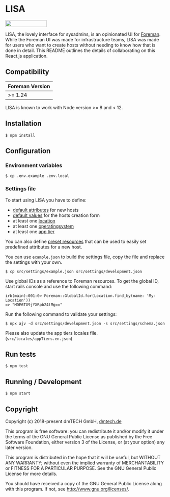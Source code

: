 # LISA

[<img src="https://opensourcelogos.aws.dmtech.cloud/dmTECH_opensource_logo.svg" height="21" width="130">](https://www.dmtech.de/)

LISA, the lovely interface for sysadmins, is an opinionated UI for [Foreman](https://theforeman.org/). While the Foreman UI was made for infrastructure teams, LISA was made for users who want to create hosts without needing to know how that is done in detail.
This README outlines the details of collaborating on this React.js application.

## Compatibility

| Foreman Version |
| --------------- |
| >= 1.24         |

LISA is known to work with Node version >= 8 and < 12.

## Installation

```
$ npm install
```

## Configuration

### Environment variables

```
$ cp .env.example .env.local
```

### Settings file

To start using LISA you have to define:

- [default attributes](docs/settings/schema.md#default_configs-type) for new hosts
- [default values](docs/settings/schema.md#default_values-type) for the hosts creation form
- at least one [location](docs/settings/schema.md#locations-type-1)
- at least one [operatingsystem](docs/settings/schema.md#operatingsystems-type)
- at least one [app tier](docs/settings/schema.md#app_tiers-type)

You can also define [preset resources](docs/settings/schema.md#preset_resources) that can be used to easily set predefined attributes for a new host.

You can use `example.json` to build the settings file, copy the file and replace the settings with your own.

```
$ cp src/settings/example.json src/settings/development.json
```

Use global IDs as a reference to Foreman resources. To get the global ID, start rails console and use the following command:

```
irb(main):001:0> Foreman::GlobalId.for(Location.find_by(name: 'My-Location'))
=> "MDE6TG9jYXRpb24tMg=="
```

Run the following command to validate your settings:

```
$ npx ajv -d src/settings/development.json -s src/settings/schema.json
```

Please also update the app tiers locales file. (`src/locales/appTiers.en.json`)

## Run tests

```
$ npm test
```

## Running / Development

```
$ npm start
```

## Copyright

Copyright (c) 2018-present dmTECH GmbH, [dmtech.de](https://www.dmtech.de/)

This program is free software: you can redistribute it and/or modify
it under the terms of the GNU General Public License as published by
the Free Software Foundation, either version 3 of the License, or
(at your option) any later version.

This program is distributed in the hope that it will be useful,
but WITHOUT ANY WARRANTY; without even the implied warranty of
MERCHANTABILITY or FITNESS FOR A PARTICULAR PURPOSE.  See the
GNU General Public License for more details.

You should have received a copy of the GNU General Public License
along with this program.  If not, see <http://www.gnu.org/licenses/>.
